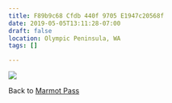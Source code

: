 ```yaml
---
title: F89b9c68 Cfdb 440f 9705 E1947c20568f
date: 2019-05-05T13:11:28-07:00
draft: false
location: Olympic Peninsula, WA
tags: []

---
```




![](https://d17enza3bfujl8.cloudfront.net/L1010003.jpg)

Back to [Marmot Pass](https://www.wta.org/go-hiking/hikes/marmot-pass-upper-big-quilcene)


